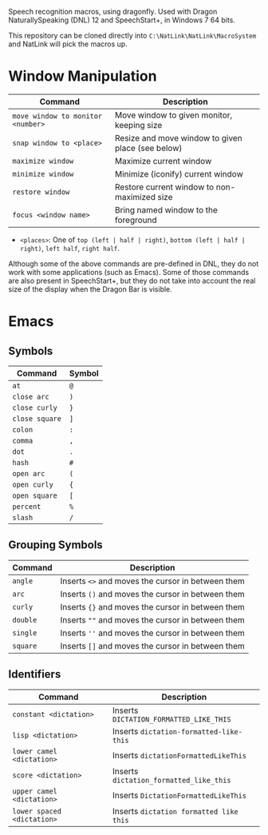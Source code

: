 Speech recognition macros, using dragonfly. Used with Dragon
NaturallySpeaking (DNL) 12 and SpeechStart+, in Windows 7 64 bits.

This repository can be cloned directly into `C:\NatLink\NatLink\MacroSystem`
and NatLink will pick the macros up.

# Window Manipulation

| Command                           | Description                                       |
|-----------------------------------|---------------------------------------------------|
| `move window to monitor <number>` | Move window to given monitor, keeping size        |
| `snap window to <place>`          | Resize and move window to given place (see below) |
| `maximize window`                 | Maximize current window                           |
| `minimize window`                 | Minimize (iconify) current window                 |
| `restore window`                  | Restore current window to non-maximized size      |
| `focus <window name>`             | Bring named window to the foreground              |

* `<places>`: One of `top (left | half | right)`, `bottom (left | half | right)`, `left half`, `right half`.

Although some of the above commands are pre-defined in DNL, they do not work
with some applications (such as Emacs). Some of those commands are also
present in SpeechStart+, but they do not take into account the real size of
the display when the Dragon Bar is visible.

# Emacs

## Symbols

| Command        | Symbol |
|----------------|--------|
| `at`           | `@`    |
| `close arc`    | `)`    |
| `close curly`  | `}`    |
| `close square` | `]`    |
| `colon`        | `:`    |
| `comma`        | `,`    |
| `dot`          | `.`    |
| `hash`         | `#`    |
| `open arc`     | `(`    |
| `open curly`   | `{`    |
| `open square`  | `[`    |
| `percent`      | `%`    |
| `slash`        | `/`    |

## Grouping Symbols

| Command                           | Description                                       |
|-----------------------------------|---------------------------------------------------|
| `angle`                           | Inserts `<>` and moves the cursor in between them |
| `arc`                             | Inserts `()` and moves the cursor in between them |
| `curly`                           | Inserts `{}` and moves the cursor in between them |
| `double`                          | Inserts `""` and moves the cursor in between them |
| `single`                          | Inserts `''` and moves the cursor in between them |
| `square`                          | Inserts `[]` and moves the cursor in between them |

## Identifiers

| Command                    | Description                                 |
|----------------------------|---------------------------------------------|
| `constant <dictation>`     | Inserts `DICTATION_FORMATTED_LIKE_THIS`     |
| `lisp <dictation>`         | Inserts `dictation-formatted-like-this`     |
| `lower camel <dictation>`  | Inserts `dictationFormattedLikeThis`        |
| `score <dictation>`        | Inserts `dictation_formatted_like_this`     |
| `upper camel <dictation>`  | Inserts `DictationFormattedLikeThis`        |
| `lower spaced <dictation>` | Inserts `dictation formatted like this`     |
